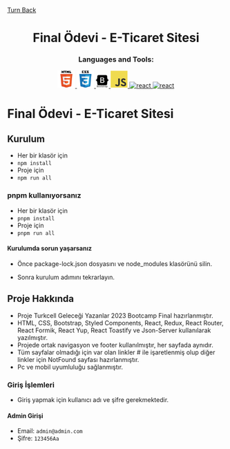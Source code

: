 [Turn Back](../../../)

<h1 align="center">Final Ödevi - E-Ticaret Sitesi</h1>

<h3 align="center">Languages and Tools:</h3>
<p align="center"><a href="https://www.w3.org/html/" target="_blank" rel="noreferrer"> <img src="https://raw.githubusercontent.com/devicons/devicon/master/icons/html5/html5-original-wordmark.svg" alt="html5" width="40" height="40"/> </a> <a href="https://www.w3schools.com/css/" target="_blank" rel="noreferrer"> <img src="https://raw.githubusercontent.com/devicons/devicon/master/icons/css3/css3-original-wordmark.svg" alt="css3" width="40" height="40"/> </a> <a href="https://getbootstrap.com" target="_blank"> <img src="https://raw.githubusercontent.com/devicons/devicon/master/icons/bootstrap/bootstrap-plain-wordmark.svg" alt="bootstrap" width="30" height="30"/> </a> <a href="https://developer.mozilla.org/en-US/docs/Web/JavaScript" target="_blank" rel="noreferrer"> <img src="https://raw.githubusercontent.com/devicons/devicon/master/icons/javascript/javascript-original.svg" alt="javascript" width="40" height="40"/> </a> <a href="https://reactjs.org/" target="_blank"> <img src="https://upload.wikimedia.org/wikipedia/commons/thumb/4/47/React.svg/1200px-React.svg.png" alt="react" width="33" height="35"/> </a> <a href="https://redux.js.org/" target="_blank"> <img src="https://stickykart.com/wp-content/uploads/2020/11/redux-450x450.png" alt="react" width="35" height="35"/> </a> </p>

# Final Ödevi - E-Ticaret Sitesi

## Kurulum

- Her bir klasör için
- `npm install`
- Proje için
- `npm run all`

### pnpm kullanıyorsanız
- Her bir klasör için
- `pnpm install`
- Proje için
- `pnpm run all`

#### Kurulumda sorun yaşarsanız

- Önce package-lock.json dosyasını ve node_modules klasörünü silin.

- Sonra kurulum adımını tekrarlayın.

## Proje Hakkında

- Proje Turkcell Geleceği Yazanlar 2023 Bootcamp Final hazırlanmıştır.
- HTML, CSS, Bootstrap, Styled Components, React, Redux, React Router, React Formik, React Yup, React Toastify ve Json-Server kullanılarak yazılmıştır.
- Projede ortak navigasyon ve footer kullanılmıştır, her sayfada aynıdır.
- Tüm sayfalar olmadığı için var olan linkler # ile işaretlenmiş olup diğer linkler için NotFound sayfası hazırlanmıştır.
- Pc ve mobil uyumluluğu sağlanmıştır.

### Giriş İşlemleri

- Giriş yapmak için kullanıcı adı ve şifre gerekmektedir.

#### Admin Girişi
- Email: `admin@admin.com`
- Şifre: `123456Aa`


